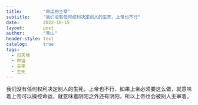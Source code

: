 ```yaml
---
title:        "命运的主宰"
subtitle:     "我们没有任何权利决定别人的生死，上帝也不行"
date:         2022-10-15
layout:       post
author:       "青山"
header-style: text
catalog:      true
tags:
  - 见天地
  - 命运
  - 主宰
  - 生死
---
```


我们没有任何权利决定别人的生死，上帝也不行，如果上帝必须要这么做，就意味着上帝可以操控命运，就意味着阴阳之外还有阴阳，所以上帝也会被别人主宰着。